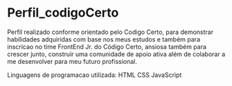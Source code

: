 # Perfil_codigoCerto

Perfil realizado conforme orientado pelo Codigo Certo, para demonstrar habilidades adquiridas com base nos meus estudos e também para inscricao no time FrontEnd Jr. do Código Certo, ansiosa também para crescer junto, construir uma comunidade de apoio ativa além de colaborar a me desenvolver para meu futuro profissional.

Linguagens de programacao utilizada:
HTML
CSS
JavaScript
